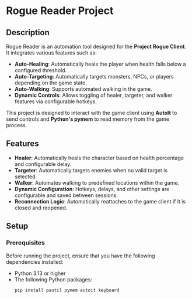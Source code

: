 # Rogue Reader Project

## Description

Rogue Reader is an automation tool designed for the **Project Rogue Client**. It integrates various features such as:
- **Auto-Healing**: Automatically heals the player when health falls below a configured threshold.
- **Auto-Targeting**: Automatically targets monsters, NPCs, or players depending on the game state.
- **Auto-Walking**: Supports automated walking in the game.
- **Dynamic Controls**: Allows toggling of healer, targeter, and walker features via configurable hotkeys.

This project is designed to interact with the game client using **AutoIt** to send controls and **Python's pymem** to read memory from the game process. 

## Features

- **Healer**: Automatically heals the character based on health percentage and configurable delay.
- **Targeter**: Automatically targets enemies when no valid target is selected.
- **Walker**: Automates walking to predefined locations within the game.
- **Dynamic Configuration**: Hotkeys, delays, and other settings are configurable and saved between sessions.
- **Reconnection Logic**: Automatically reattaches to the game client if it is closed and reopened.

## Setup

### Prerequisites
Before running the project, ensure that you have the following dependencies installed:
- Python 3.13 or higher
- The following Python packages:
  ```bash
  pip install psutil pymem autoit keyboard
